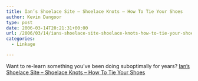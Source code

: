 ```yaml
---
title: Ian’s Shoelace Site – Shoelace Knots – How To Tie Your Shoes
author: Kevin Dangoor
type: post
date: 2006-03-14T20:21:31+00:00
url: /2006/03/14/ians-shoelace-site-shoelace-knots-how-to-tie-your-shoes/
categories:
  - Linkage

---
```

Want to re-learn something you&#8217;ve been doing suboptimally for years? [Ian&#8217;s Shoelace Site &#8211; Shoelace Knots &#8211; How To Tie Your Shoes][1]

 [1]: http://www.fieggen.com/shoelace/knots.htm